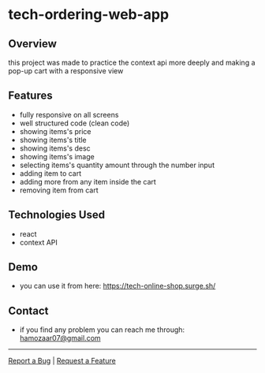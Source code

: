 # tech-ordering-web-app

## Overview

this project was made to practice the context api more deeply and making a pop-up cart with a responsive view

## Features

- fully responsive on all screens
- well structured code (clean code)
- showing items's price
- showing items's title
- showing items's desc
- showing items's image
- selecting items's quantity amount through the number input
- adding item to cart
- adding more from any item inside the cart
- removing item from cart

## Technologies Used

- react 
- context API

## Demo

* you can use it from here: https://tech-online-shop.surge.sh/

## Contact

- if you find any problem you can reach me through: hamozaar07@gmail.com


---

[Report a Bug](https://github.com/hamoz07/tech-ordering-web-app/issues) | [Request a Feature](https://github.com/hamoz07/tech-ordering-web-app/issues)



